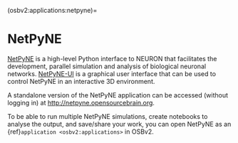 (osbv2:applications:netpyne)=
# NetPyNE

[NetPyNE](http://www.netpyne.org) is a high-level Python interface to NEURON that facilitates the development, parallel simulation and analysis of biological neuronal networks. [NetPyNE-UI](https://github.com/MetaCell/NetPyNE-UI) is a graphical user interface that can be used to control NetPyNE in an interactive 3D environment.

A standalone version of the NetPyNE application can be accessed (without logging in) at http://netpyne.opensourcebrain.org.

To be able to run multiple NetPyNE simulations, create notebooks to analyse the output, and save/share your work, you can open NetPyNE as an {ref}`application <osbv2:applications>` in OSBv2.
